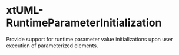# xtUML-RuntimeParameterInitialization

Provide support for runtime parameter value initializations upon user execution of parameterized elements.
